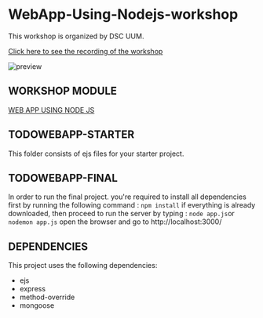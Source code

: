 # WebApp-Using-Nodejs-workshop
This workshop is organized by DSC UUM.

[Click here to see the recording of the workshop](https://youtu.be/LAdOkBjTzT0)

![preview](https://user-images.githubusercontent.com/54584081/118590695-257c1680-b7cd-11eb-99ef-fb5d6515a1a2.gif)

## WORKSHOP MODULE
[WEB APP USING NODE JS](https://github.com/ilham-mmr/WebApp-Using-Nodejs-workshop/blob/main/web%20app%20using%20nodejs.pdf)
## TODOWEBAPP-STARTER
This folder consists of ejs files for your starter project.
## TODOWEBAPP-FINAL
In order to run the final project. you're required to install all dependencies first by running the following command : `npm install`
if everything is already downloaded, then proceed to run the server by typing : `node app.js`or `nodemon app.js`
open the browser and go to http://localhost:3000/

## DEPENDENCIES
This project uses the following dependencies:
- ejs
- express
- method-override
- mongoose
